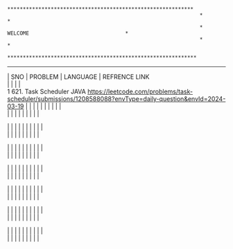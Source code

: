                                       

                                                                  ************************************************************
                                                                  *                                                           *
                                                                  *                     WELCOME                               *
                                                                  *                                                           *
                                                                  *************************************************************                                                                

*********************************************************************************************************************************************************************************************


|   SNO    |           	PROBLEM		             |   LANGUAGE     |             REFRENCE LINK                  
|          | 	                                 |                |                                   
   1             621. Task Scheduler                 JAVA              https://leetcode.com/problems/task-scheduler/submissions/1208588088?envType=daily-question&envId=2024-03-19
|          |                                   |                |
|                                              |                |
|                                              |                |                               
|                                              |                |
|                                              |                |
|                                              |                |   

|          |                                   |                |
|                                              |                |
|                                              |                |                               
|                                              |                |
|                                              |                |
|                                              |                |   

|          |                                   |                |
|                                              |                |
|                                              |                |                               
|                                              |                |
|                                              |                |
|                                              |                |   

|          |                                   |                |
|                                              |                |
|                                              |                |                               
|                                              |                |
|                                              |                |
|                                              |                |   

|          |                                   |                |
|                                              |                |
|                                              |                |                               
|                                              |                |
|                                              |                |
|                                              |                |   

|          |                                   |                |
|                                              |                |
|                                              |                |                               
|                                              |                |
|                                              |                |
|                                              |                |   

|          |                                   |                |
|                                              |                |
|                                              |                |                               
|                                              |                |
|                                              |                |
|                                              |                |   

    

    
